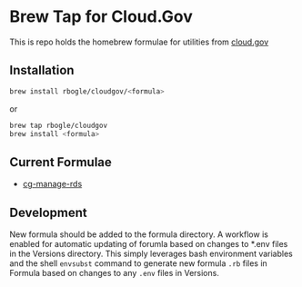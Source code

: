 # Brew Tap for Cloud.Gov

This is repo holds the homebrew formulae for utilities from [cloud.gov](https://www.cloud.gov)

## Installation

```sh
brew install rbogle/cloudgov/<formula>
```

or

```sh
brew tap rbogle/cloudgov
brew install <formula>
```

## Current Formulae

- [cg-manage-rds](Formula/cg-manage-rds.rb)

## Development

New formula should be added to the formula directory.
A workflow is enabled for automatic updating of forumla based on changes to *.env files in the Versions directory. This simply leverages bash environment variables and the shell `envsubst` command to generate new formula `.rb` files in Formula based on changes to any `.env` files in Versions.
